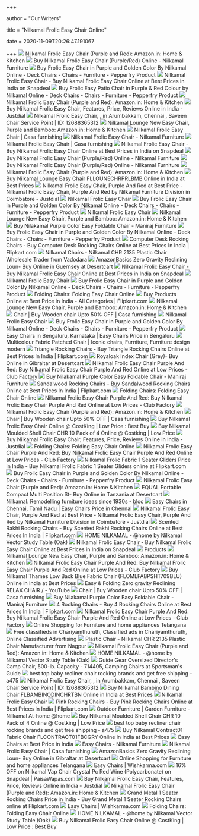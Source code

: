 +++
        
author = "Our Writers"
        
title = "Nilkamal Frolic Easy Chair Online"
        
date = 2020-11-09T20:26:47.191067
        
+++
[ ![](https://images-na.ssl-images-amazon.com/images/I/71tYsqKhD0L._SL1500_.jpg)](https://images-na.ssl-images-amazon.com/images/I/71tYsqKhD0L._SL1500_.jpg) Nilkamal Frolic Easy Chair (Purple and Red): Amazon.in: Home & Kitchen
[ ![](https://cdn.shopify.com/s/files/1/0044/1208/0217/products/IFROLECHRPRLRED_03_2000x.jpg?v=1600513126)](https://cdn.shopify.com/s/files/1/0044/1208/0217/products/IFROLECHRPRLRED_03_2000x.jpg?v=1600513126) Buy Nilkamal Frolic Easy Chair (Purple/Red) Online - Nilkamal Furniture
[ ![](https://ii1.pepperfry.com/media/catalog/product/f/r/1100x1210/frolic-easy-chair-in-purple-and-golden-color-by-nilkamal-frolic-easy-chair-in-purple-and-golden-colo-jbfmp3.jpg)](https://ii1.pepperfry.com/media/catalog/product/f/r/1100x1210/frolic-easy-chair-in-purple-and-golden-color-by-nilkamal-frolic-easy-chair-in-purple-and-golden-colo-jbfmp3.jpg) Buy Frolic Easy Chair in Purple and Golden Color By Nilkamal Online - Deck  Chairs - Chairs - Furniture - Pepperfry Product
[ ![](https://n4.sdlcdn.com/imgs/b/w/d/home-Frolic-Easy-Chair-SDL911834875-3-6db6d.jpg)](https://n4.sdlcdn.com/imgs/b/w/d/home-Frolic-Easy-Chair-SDL911834875-3-6db6d.jpg) Nilkamal Frolic Easy Chair - Buy Nilkamal Frolic Easy Chair Online at Best  Prices in India on Snapdeal
[ ![](https://ii1.pepperfry.com/media/catalog/product/f/r/568x625/frolic-easy-foldable-chair-in-purple---red-colour-by-nilkamal-frolic-easy-foldable-chair-in-purple---lxkbvj.jpg)](https://ii1.pepperfry.com/media/catalog/product/f/r/568x625/frolic-easy-foldable-chair-in-purple---red-colour-by-nilkamal-frolic-easy-foldable-chair-in-purple---lxkbvj.jpg) Buy Frolic Easy Patio Chair in Purple & Red Colour by Nilkamal Online -  Deck Chairs - Chairs - Furniture - Pepperfry Product
[ ![](https://m.media-amazon.com/images/I/71tYsqKhD0L._AC_SS350_.jpg)](https://m.media-amazon.com/images/I/71tYsqKhD0L._AC_SS350_.jpg) Nilkamal Frolic Easy Chair (Purple and Red): Amazon.in: Home & Kitchen
[ ![](https://content.jdmagicbox.com/quickquotes/images_main/nilkamal_frolic_easy_chair_11081510_0.jpg)](https://content.jdmagicbox.com/quickquotes/images_main/nilkamal_frolic_easy_chair_11081510_0.jpg) Buy Nilkamal Frolic Easy Chair, Features, Price, Reviews Online in India -  Justdial
[ ![](https://4.imimg.com/data4/PY/XK/GLADMIN-29721075/888-250x250.jpg)](https://4.imimg.com/data4/PY/XK/GLADMIN-29721075/888-250x250.jpg) Nilkamal Frolic Easy Chair,  ,   in Arumbakkam, Chennai ,  Saveen Chair Service Point | ID: 12688365312
[ ![](https://images-na.ssl-images-amazon.com/images/I/81NMByjJTML._SX679_.jpg)](https://images-na.ssl-images-amazon.com/images/I/81NMByjJTML._SX679_.jpg) Nilkamal Lounge New Easy Chair, Purple and Bamboo: Amazon.in: Home & Kitchen
[ ![](https://www.casafurnishing.in/wp-content/uploads/2018/06/Nilkamal-Frolic-Easy-Chair-7.jpeg)](https://www.casafurnishing.in/wp-content/uploads/2018/06/Nilkamal-Frolic-Easy-Chair-7.jpeg) Nilkamal Frolic Easy Chair | Casa furnishing
[ ![](https://cdn.shopify.com/s/files/1/0044/1208/0217/products/FROLIC_EASY_CHAIR_PURPLE-GOLDEN_IFROLECHRPRL-GLD_09_2000x.jpg?v=1579757693)](https://cdn.shopify.com/s/files/1/0044/1208/0217/products/FROLIC_EASY_CHAIR_PURPLE-GOLDEN_IFROLECHRPRL-GLD_09_2000x.jpg?v=1579757693) Nilkamal Frolic Easy Chair - Nilkamal Furniture
[ ![](https://www.casafurnishing.in/wp-content/uploads/2018/06/Nilkamal-Frolic-Easy-Chair-5.jpeg)](https://www.casafurnishing.in/wp-content/uploads/2018/06/Nilkamal-Frolic-Easy-Chair-5.jpeg) Nilkamal Frolic Easy Chair | Casa furnishing
[ ![](https://n1.sdlcdn.com/imgs/b/w/d/home-Frolic-Easy-Chair-SDL911834875-8-24060.jpg)](https://n1.sdlcdn.com/imgs/b/w/d/home-Frolic-Easy-Chair-SDL911834875-8-24060.jpg) Nilkamal Frolic Easy Chair - Buy Nilkamal Frolic Easy Chair Online at Best  Prices in India on Snapdeal
[ ![](https://cdn.shopify.com/s/files/1/0044/1208/0217/products/IFROLECHRPRLRED_04_2000x.jpg?v=1600513127)](https://cdn.shopify.com/s/files/1/0044/1208/0217/products/IFROLECHRPRLRED_04_2000x.jpg?v=1600513127) Buy Nilkamal Frolic Easy Chair (Purple/Red) Online - Nilkamal Furniture
[ ![](https://cdn.shopify.com/s/files/1/0044/1208/0217/products/IFROLECHRPRLRED_02_2000x.jpg?v=1600513127)](https://cdn.shopify.com/s/files/1/0044/1208/0217/products/IFROLECHRPRLRED_02_2000x.jpg?v=1600513127) Buy Nilkamal Frolic Easy Chair (Purple/Red) Online - Nilkamal Furniture
[ ![](https://images-na.ssl-images-amazon.com/images/I/71xu2hiHIRL._SX522_.jpg)](https://images-na.ssl-images-amazon.com/images/I/71xu2hiHIRL._SX522_.jpg) Nilkamal Frolic Easy Chair (Purple and Red): Amazon.in: Home & Kitchen
[ ![](https://cdn1.industrybuying.com/products_medium/furniture-hospitality-and-food-service/furniture/chairs-seating/FUR.CHA.13153113.jpg)](https://cdn1.industrybuying.com/products_medium/furniture-hospitality-and-food-service/furniture/chairs-seating/FUR.CHA.13153113.jpg) Buy Nilkamal Lounge Easy Chair FLLOUNECHRPRLBMB Online in India at Best  Prices
[ ![](https://content.jdmagicbox.com/quickquotes/images_main/Easy-Chair-329053621-bh1af.jpg)](https://content.jdmagicbox.com/quickquotes/images_main/Easy-Chair-329053621-bh1af.jpg) Nilkamal Frolic Easy Chair, Purple And Red at Best Price - Nilkamal Frolic  Easy Chair, Purple And Red by Nilkamal Furniture Division in Coimbatore -  Justdial
[ ![](https://cdn.shopify.com/s/files/1/1844/9185/products/FROLIC_EASY_CHAIR_PURPLE-GOLDEN_IFROLECHRPRL-GLD_03_800x_d2c568ed-0845-4e6d-81c8-b87683f5a92d_1024x1024.jpg?v=1592257309)](https://cdn.shopify.com/s/files/1/1844/9185/products/FROLIC_EASY_CHAIR_PURPLE-GOLDEN_IFROLECHRPRL-GLD_03_800x_d2c568ed-0845-4e6d-81c8-b87683f5a92d_1024x1024.jpg?v=1592257309) Nilkamal Frolic Easy Chair
[ ![](https://ii1.pepperfry.com/media/catalog/product/f/r/568x625/frolic-easy-chair-in-purple-and-golden-color-by-nilkamal-frolic-easy-chair-in-purple-and-golden-colo-g359ul.jpg)](https://ii1.pepperfry.com/media/catalog/product/f/r/568x625/frolic-easy-chair-in-purple-and-golden-color-by-nilkamal-frolic-easy-chair-in-purple-and-golden-colo-g359ul.jpg) Buy Frolic Easy Chair in Purple and Golden Color By Nilkamal Online - Deck  Chairs - Chairs - Furniture - Pepperfry Product
[ ![](http://cdn.shopify.com/s/files/1/1844/9185/products/FROLIC_EASY_CHAIR_PURPLE-GOLDEN_IFROLECHRPRL-GLD_02_2000x_1f55eb5f-f815-42e3-b95b-74a9719592c7_1200x1200.jpg?v=1592257310)](http://cdn.shopify.com/s/files/1/1844/9185/products/FROLIC_EASY_CHAIR_PURPLE-GOLDEN_IFROLECHRPRL-GLD_02_2000x_1f55eb5f-f815-42e3-b95b-74a9719592c7_1200x1200.jpg?v=1592257310) Nilkamal Frolic Easy Chair
[ ![](https://images-na.ssl-images-amazon.com/images/I/61Z7BHc3sfL._SL1500_.jpg)](https://images-na.ssl-images-amazon.com/images/I/61Z7BHc3sfL._SL1500_.jpg) Nilkamal Lounge New Easy Chair, Purple and Bamboo: Amazon.in: Home & Kitchen
[ ![](https://cdn.shopify.com/s/files/1/0018/3219/0061/products/Nilkamal-Frolic-Easy-Foldable-Chair-Measure_550x.png?v=1551952866)](https://cdn.shopify.com/s/files/1/0018/3219/0061/products/Nilkamal-Frolic-Easy-Foldable-Chair-Measure_550x.png?v=1551952866) Buy Nilakamal Purple Color Easy Foldable Chair - Maniraj Furniture
[ ![](https://ii1.pepperfry.com/media/catalog/product/f/r/568x625/frolic-easy-chair-in-purple-and-golden-color-by-nilkamal-frolic-easy-chair-in-purple-and-golden-colo-zjjvyu.jpg)](https://ii1.pepperfry.com/media/catalog/product/f/r/568x625/frolic-easy-chair-in-purple-and-golden-color-by-nilkamal-frolic-easy-chair-in-purple-and-golden-colo-zjjvyu.jpg) Buy Frolic Easy Chair in Purple and Golden Color By Nilkamal Online - Deck  Chairs - Chairs - Furniture - Pepperfry Product
[ ![](https://rukminim1.flixcart.com/image/612/612/jave1zk0/rocking-chair/r/p/p/1-seater-teak-sagun-variationrocking-surprise-interiors-grey-original-imaezebz5hsyacwr.jpeg?q=70)](https://rukminim1.flixcart.com/image/612/612/jave1zk0/rocking-chair/r/p/p/1-seater-teak-sagun-variationrocking-surprise-interiors-grey-original-imaezebz5hsyacwr.jpeg?q=70) Computer Desk Rocking Chairs - Buy Computer Desk Rocking Chairs Online at  Best Prices In India | Flipkart.com
[ ![](https://5.imimg.com/data5/FT/BA/LT/SELLER-52024029/untitled-500x500.png)](https://5.imimg.com/data5/FT/BA/LT/SELLER-52024029/untitled-500x500.png) Nilkamal Chairs - Nilkamal CHR 2135 Plastic Chair Wholesale Trader from  Vadodara
[ ![](https://images-na.ssl-images-amazon.com/images/I/A1Kl-V-RyHL.jpg)](https://images-na.ssl-images-amazon.com/images/I/A1Kl-V-RyHL.jpg) AmazonBasics Zero Gravity Reclining Loun- Buy Online in Guernsey at  Desertcart
[ ![](https://n2.sdlcdn.com/imgs/b/w/d/home-Frolic-Easy-Chair-SDL911834875-7-05e06.jpg)](https://n2.sdlcdn.com/imgs/b/w/d/home-Frolic-Easy-Chair-SDL911834875-7-05e06.jpg) Nilkamal Frolic Easy Chair - Buy Nilkamal Frolic Easy Chair Online at Best  Prices in India on Snapdeal
[ ![](https://cdn.shopify.com/s/files/1/1844/9185/products/FROLIC_EASY_CHAIR_PURPLE-GOLDEN_IFROLECHRPRL-GLD_08_800x_4f4f55da-6349-4637-967a-cac179b19d23_1024x1024.jpg?v=1592257312)](https://cdn.shopify.com/s/files/1/1844/9185/products/FROLIC_EASY_CHAIR_PURPLE-GOLDEN_IFROLECHRPRL-GLD_08_800x_4f4f55da-6349-4637-967a-cac179b19d23_1024x1024.jpg?v=1592257312) Nilkamal Frolic Easy Chair
[ ![](https://ii1.pepperfry.com/media/catalog/product/f/r/568x625/frolic-easy-chair-in-purple-and-golden-color-by-nilkamal-frolic-easy-chair-in-purple-and-golden-colo-qusm3j.jpg)](https://ii1.pepperfry.com/media/catalog/product/f/r/568x625/frolic-easy-chair-in-purple-and-golden-color-by-nilkamal-frolic-easy-chair-in-purple-and-golden-colo-qusm3j.jpg) Buy Frolic Easy Chair in Purple and Golden Color By Nilkamal Online - Deck  Chairs - Chairs - Furniture - Pepperfry Product
[ ![](https://www.themaark.com/image/cache/catalog/1%20test/Rocking%20Chair/GD%20Rubber%20Wood%20Cussion%20EC%20Chair/GDRubberWoodCussionECChair-1000x1000.jpg)](https://www.themaark.com/image/cache/catalog/1%20test/Rocking%20Chair/GD%20Rubber%20Wood%20Cussion%20EC%20Chair/GDRubberWoodCussionECChair-1000x1000.jpg) Folding Chairs: Folding Easy Chair Online
[ ![](https://rukminim1.flixcart.com/image/612/612/living-room-chair/u/8/u/fldylanrockchrred-carbon-steel-nilkamal-na-na-original-imaeegytbaubapt5.jpeg?q=70)](https://rukminim1.flixcart.com/image/612/612/living-room-chair/u/8/u/fldylanrockchrred-carbon-steel-nilkamal-na-na-original-imaeegytbaubapt5.jpeg?q=70) Buy Products Online at Best Price in India - All Categories | Flipkart.com
[ ![](https://images-na.ssl-images-amazon.com/images/I/71Q5BRvD5aL._SL1500_.jpg)](https://images-na.ssl-images-amazon.com/images/I/71Q5BRvD5aL._SL1500_.jpg) Nilkamal Lounge New Easy Chair, Purple and Bamboo: Amazon.in: Home & Kitchen
[ ![](https://www.casafurnishing.in/wp-content/uploads/2018/06/Dylan-Rocking-Chair-400x400.jpg)](https://www.casafurnishing.in/wp-content/uploads/2018/06/Dylan-Rocking-Chair-400x400.jpg) Chair | Buy Wooden chair Upto 50% OFF | Casa furnishing
[ ![](https://cdn.shopify.com/s/files/1/1844/9185/products/FROLIC_EASY_CHAIR_PURPLE-GOLDEN_IFROLECHRPRL-GLD_07_2000x_9c9655b1-f57e-4ed0-ab93-5203290e80d0.jpg?v=1592257310)](https://cdn.shopify.com/s/files/1/1844/9185/products/FROLIC_EASY_CHAIR_PURPLE-GOLDEN_IFROLECHRPRL-GLD_07_2000x_9c9655b1-f57e-4ed0-ab93-5203290e80d0.jpg?v=1592257310) Nilkamal Frolic Easy Chair
[ ![](https://ii1.pepperfry.com/media/catalog/product/f/r/568x625/frolic-easy-chair-in-purple-and-golden-color-by-nilkamal-frolic-easy-chair-in-purple-and-golden-colo-3daj9o.jpg)](https://ii1.pepperfry.com/media/catalog/product/f/r/568x625/frolic-easy-chair-in-purple-and-golden-color-by-nilkamal-frolic-easy-chair-in-purple-and-golden-colo-3daj9o.jpg) Buy Frolic Easy Chair in Purple and Golden Color By Nilkamal Online - Deck  Chairs - Chairs - Furniture - Pepperfry Product
[ ![](https://5.imimg.com/data5/XD/XZ/SC/SELLER-12710243/lounge-easy-chair-250x250.png)](https://5.imimg.com/data5/XD/XZ/SC/SELLER-12710243/lounge-easy-chair-250x250.png) Easy Chairs in Bengaluru, Karnataka | Easy Chairs Price in Bengaluru
[ ![](https://i.pinimg.com/originals/e1/43/b9/e143b9a0d9ea50294b1da907ae364915.jpg)](https://i.pinimg.com/originals/e1/43/b9/e143b9a0d9ea50294b1da907ae364915.jpg) Multicolour Fabric Patched Chair | Iconic chairs, Furniture, Furniture  design modern
[ ![](https://rukminim1.flixcart.com/image/612/612/k73nlow0/rocking-chair/y/f/d/1-seater-rosewood-sheesham-0856-cruz-international-brown-original-imafpeyxefchrzee.jpeg?q=70)](https://rukminim1.flixcart.com/image/612/612/k73nlow0/rocking-chair/y/f/d/1-seater-rosewood-sheesham-0856-cruz-international-brown-original-imafpeyxefchrzee.jpeg?q=70) Triangle Rocking Chairs - Buy Triangle Rocking Chairs Online at Best Prices  In India | Flipkart.com
[ ![](https://images-na.ssl-images-amazon.com/images/I/710kuXn8UZL.jpg)](https://images-na.ssl-images-amazon.com/images/I/710kuXn8UZL.jpg) Royaloak Index Chair (Grey)- Buy Online in Gibraltar at Desertcart
[ ![](https://img5.cfcdn.club/bc/ac/bc93b89c6d288ca65ee8890f9f2916ac_350x350.jpg)](https://img5.cfcdn.club/bc/ac/bc93b89c6d288ca65ee8890f9f2916ac_350x350.jpg) Nilkamal Frolic Easy Chair Purple And Red: Buy Nilkamal Frolic Easy Chair  Purple And Red Online at Low Prices - Club Factory
[ ![](https://cdn.shopify.com/s/files/1/0018/3219/0061/products/Nilkamal-Weekender-Premium-Plastic-chair_300x.png?v=1559807463)](https://cdn.shopify.com/s/files/1/0018/3219/0061/products/Nilkamal-Weekender-Premium-Plastic-chair_300x.png?v=1559807463) Buy Nilakamal Purple Color Easy Foldable Chair - Maniraj Furniture
[ ![](https://rukminim1.flixcart.com/image/612/612/k19lvgw0/rocking-chair/t/5/n/1-seater-cotton-b07k7lpczb-uberlyfe-black-original-imaff64ekcfgvykb.jpeg?q=70)](https://rukminim1.flixcart.com/image/612/612/k19lvgw0/rocking-chair/t/5/n/1-seater-cotton-b07k7lpczb-uberlyfe-black-original-imaff64ekcfgvykb.jpeg?q=70) Sandalwood Rocking Chairs - Buy Sandalwood Rocking Chairs Online at Best  Prices In India | Flipkart.com
[ ![](http://blogchaplin.com/wp-content/uploads/2019/08/camp-chairs-folding-timber-ridge-camping-chair-portable-high-back-with-carry-bag-easy-padded-for-sale-online-c.jpg)](http://blogchaplin.com/wp-content/uploads/2019/08/camp-chairs-folding-timber-ridge-camping-chair-portable-high-back-with-carry-bag-easy-padded-for-sale-online-c.jpg) Folding Chairs: Folding Easy Chair Online
[ ![](https://img5.cfcdn.club/21/a6/21a31855bdb162378aaa6c0715576da6_350x350.jpg)](https://img5.cfcdn.club/21/a6/21a31855bdb162378aaa6c0715576da6_350x350.jpg) Nilkamal Frolic Easy Chair Purple And Red: Buy Nilkamal Frolic Easy Chair  Purple And Red Online at Low Prices - Club Factory
[ ![](https://m.media-amazon.com/images/I/71Vu6+Pg9SL._AC_SS350_.jpg)](https://m.media-amazon.com/images/I/71Vu6+Pg9SL._AC_SS350_.jpg) Nilkamal Frolic Easy Chair (Purple and Red): Amazon.in: Home & Kitchen
[ ![](https://www.casafurnishing.in/wp-content/uploads/2018/06/Wegner-Rocking-Chair-400x400.jpg)](https://www.casafurnishing.in/wp-content/uploads/2018/06/Wegner-Rocking-Chair-400x400.jpg) Chair | Buy Wooden chair Upto 50% OFF | Casa furnishing
[ ![](https://www.costking.in/media/catalog/product/cache/1/thumbnail/200x/9df78eab33525d08d6e5fb8d27136e95/n/i/nilkamal_disney_kids_study_table_with_chair-1.jpg)](https://www.costking.in/media/catalog/product/cache/1/thumbnail/200x/9df78eab33525d08d6e5fb8d27136e95/n/i/nilkamal_disney_kids_study_table_with_chair-1.jpg) Buy Nilkamal Frolic Easy Chair Online @ CostKing | Low Price : Best Buy
[ ![](https://www.costking.in/media/catalog/product/cache/1/image/512x512/9df78eab33525d08d6e5fb8d27136e95/n/i/nilkamal_moulded_shell_mod_no_chr_10_1.jpg)](https://www.costking.in/media/catalog/product/cache/1/image/512x512/9df78eab33525d08d6e5fb8d27136e95/n/i/nilkamal_moulded_shell_mod_no_chr_10_1.jpg) Buy Nilkamal Moulded Shell Chair CHR 10 Pack of 4 Online @ Costking | Low  Price
[ ![](https://images.jdmagicbox.com/quickquotes/images_fs/fs_cello_compact_chair_10321098_0.jpg)](https://images.jdmagicbox.com/quickquotes/images_fs/fs_cello_compact_chair_10321098_0.jpg) Buy Nilkamal Frolic Easy Chair, Features, Price, Reviews Online in India -  Justdial
[ ![](https://www.woodenstreet.com/image/cache/data/rocking-chairs/silvio-rocking-chair-natural-finish/front-294x294.jpg)](https://www.woodenstreet.com/image/cache/data/rocking-chairs/silvio-rocking-chair-natural-finish/front-294x294.jpg) Folding Chairs: Folding Easy Chair Online
[ ![](https://img5.cfcdn.club/0d/22/0d04e69909e651a78034366e2ff8b122_350x350.jpg)](https://img5.cfcdn.club/0d/22/0d04e69909e651a78034366e2ff8b122_350x350.jpg) Nilkamal Frolic Easy Chair Purple And Red: Buy Nilkamal Frolic Easy Chair  Purple And Red Online at Low Prices - Club Factory
[ ![](https://rukminim1.flixcart.com/image/352/352/jvo4scw0/rocking-chair/8/p/m/1-seater-carbon-steel-ifrolechrprl-gld-nilkamal-purple-original-imafggvvnqmj5cyq.jpeg?q=70)](https://rukminim1.flixcart.com/image/352/352/jvo4scw0/rocking-chair/8/p/m/1-seater-carbon-steel-ifrolechrprl-gld-nilkamal-purple-original-imafggvvnqmj5cyq.jpeg?q=70) Nilkamal Frolic Fabric 1 Seater Gliders Price in India - Buy Nilkamal Frolic  Fabric 1 Seater Gliders online at Flipkart.com
[ ![](https://ii1.pepperfry.com/media/catalog/product/f/r/568x625/frolic-easy-chair-in-purple-and-golden-color-by-nilkamal-frolic-easy-chair-in-purple-and-golden-colo-itbwm9.jpg)](https://ii1.pepperfry.com/media/catalog/product/f/r/568x625/frolic-easy-chair-in-purple-and-golden-color-by-nilkamal-frolic-easy-chair-in-purple-and-golden-colo-itbwm9.jpg) Buy Frolic Easy Chair in Purple and Golden Color By Nilkamal Online - Deck  Chairs - Chairs - Furniture - Pepperfry Product
[ ![](https://m.media-amazon.com/images/I/61PAqsG4a5L._AC_SS350_.jpg)](https://m.media-amazon.com/images/I/61PAqsG4a5L._AC_SS350_.jpg) Nilkamal Frolic Easy Chair (Purple and Red): Amazon.in: Home & Kitchen
[ ![](https://images-na.ssl-images-amazon.com/images/I/61Wfb2%2BU1KL.jpg)](https://images-na.ssl-images-amazon.com/images/I/61Wfb2%2BU1KL.jpg) EQUAL Portable Compact Multi Position St- Buy Online in Tanzania at  Desertcart
[ ![](https://bloncampus.thehindubusinessline.com/columns/brand-basics/article25939277.ece/alternates/FREE_960/Nilkamal-Photo)](https://bloncampus.thehindubusinessline.com/columns/brand-basics/article25939277.ece/alternates/FREE_960/Nilkamal-Photo) Nilkamal: Remodelling furniture ideas since 1930s - bloc
[ ![](https://5.imimg.com/data5/XA/MZ/CR/SELLER-89533959/ms-folding-chair-250x250.jpg)](https://5.imimg.com/data5/XA/MZ/CR/SELLER-89533959/ms-folding-chair-250x250.jpg) Easy Chairs in Chennai, Tamil Nadu | Easy Chairs Price in Chennai
[ ![](https://content.jdmagicbox.com/quickquotes/images_main/Nilkamal-Berg-Chair-Black-310259804-h53eo.jpg)](https://content.jdmagicbox.com/quickquotes/images_main/Nilkamal-Berg-Chair-Black-310259804-h53eo.jpg) Nilkamal Frolic Easy Chair, Purple And Red at Best Price - Nilkamal Frolic  Easy Chair, Purple And Red by Nilkamal Furniture Division in Coimbatore -  Justdial
[ ![](https://rukminim1.flixcart.com/image/612/612/jst930w0/rocking-chair/y/u/w/1-seater-micro-suede-rockingchair-pinkgreen-urbancart-original-imafeayz6bnch5cs.jpeg?q=70)](https://rukminim1.flixcart.com/image/612/612/jst930w0/rocking-chair/y/u/w/1-seater-micro-suede-rockingchair-pinkgreen-urbancart-original-imafeayz6bnch5cs.jpeg?q=70) Scented Rakhi Rocking Chairs - Buy Scented Rakhi Rocking Chairs Online at  Best Prices In India | Flipkart.com
[ ![](https://5.imimg.com/data5/UB/QX/MY-2524338/nilkamal-novella-chair-28red-29-250x250.jpg)](https://5.imimg.com/data5/UB/QX/MY-2524338/nilkamal-novella-chair-28red-29-250x250.jpg) HOME NILKAMAL - @home by Nilkamal Vector Study Table (Oak)
[ ![](https://n2.sdlcdn.com/imgs/b/w/d/large/home-Frolic-Easy-Chair-SDL911834875-7-05e06.jpg)](https://n2.sdlcdn.com/imgs/b/w/d/large/home-Frolic-Easy-Chair-SDL911834875-7-05e06.jpg) Nilkamal Frolic Easy Chair - Buy Nilkamal Frolic Easy Chair Online at Best  Prices in India on Snapdeal
[ ![](https://cdn.shopify.com/s/files/1/1844/9185/products/SET_2.jpg?v=1590698779)](https://cdn.shopify.com/s/files/1/1844/9185/products/SET_2.jpg?v=1590698779) Products
[ ![](https://images-na.ssl-images-amazon.com/images/I/7108li0oJeL._SL1500_.jpg)](https://images-na.ssl-images-amazon.com/images/I/7108li0oJeL._SL1500_.jpg) Nilkamal Lounge New Easy Chair, Purple and Bamboo: Amazon.in: Home & Kitchen
[ ![](https://img5.cfcdn.club/8c/55/8c9a2d454b33455fc80a4b07173e2955_350x350.jpg)](https://img5.cfcdn.club/8c/55/8c9a2d454b33455fc80a4b07173e2955_350x350.jpg) Nilkamal Frolic Easy Chair Purple And Red: Buy Nilkamal Frolic Easy Chair  Purple And Red Online at Low Prices - Club Factory
[ ![](https://static6.industrybuying.com/products/furniture-hospitality-and-food-service/furniture/chairs-seating/FUR.CHA.10026072_4.jpg)](https://static6.industrybuying.com/products/furniture-hospitality-and-food-service/furniture/chairs-seating/FUR.CHA.10026072_4.jpg) Buy Nilkamal Thames Low Back Blue Fabric Chair (FLOMLFABPSHT709BLU) Online  in India at Best Prices
[ ![](https://i.ytimg.com/vi/ne2CAq2JHCY/hqdefault.jpg)](https://i.ytimg.com/vi/ne2CAq2JHCY/hqdefault.jpg) Easy & Folding Zero gravity Reclining RELAX CHAIR /      - YouTube
[ ![](https://www.casafurnishing.in/wp-content/uploads/2020/08/4-19-400x640.jpg)](https://www.casafurnishing.in/wp-content/uploads/2020/08/4-19-400x640.jpg) Chair | Buy Wooden chair Upto 50% OFF | Casa furnishing
[ ![](https://cdn.shopify.com/s/files/1/0018/3219/0061/products/Sunday_Chair_Nilkamal_300x.png?v=1551526931)](https://cdn.shopify.com/s/files/1/0018/3219/0061/products/Sunday_Chair_Nilkamal_300x.png?v=1551526931) Buy Nilakamal Purple Color Easy Foldable Chair - Maniraj Furniture
[ ![](https://rukminim1.flixcart.com/image/612/612/kd3f3bk0/rocking-chair/f/k/b/1-seater-rosewood-sheesham-rh-rc-01-raj-handicraft-natural-brown-original-imafu2u2hzqce7ng.jpeg?q=70)](https://rukminim1.flixcart.com/image/612/612/kd3f3bk0/rocking-chair/f/k/b/1-seater-rosewood-sheesham-rh-rc-01-raj-handicraft-natural-brown-original-imafu2u2hzqce7ng.jpeg?q=70) 4 Rocking Chairs - Buy 4 Rocking Chairs Online at Best Prices In India |  Flipkart.com
[ ![](https://img5.cfcdn.club/cf/c2/cfef274890a719c5c5ffef3e3d5517c2_350x350.jpg)](https://img5.cfcdn.club/cf/c2/cfef274890a719c5c5ffef3e3d5517c2_350x350.jpg) Nilkamal Frolic Easy Chair Purple And Red: Buy Nilkamal Frolic Easy Chair  Purple And Red Online at Low Prices - Club Factory
[ ![](https://bdkmart.com/uploads/products/21451_thumb.jpg)](https://bdkmart.com/uploads/products/21451_thumb.jpg) Online Shopping for Furniture and home appliances Telangana
[ ![](https://apollo-singapore.akamaized.net/v1/files/4hjl43yi27262-IN/image;s=272x0)](https://apollo-singapore.akamaized.net/v1/files/4hjl43yi27262-IN/image;s=272x0) Free classifieds in Chariyamthuruth, Classified ads in Chariyamthuruth,  Online Classified Advertising
[ ![](https://5.imimg.com/data5/SJ/PG/MY-2823023/plastic-chair-500x500.jpg)](https://5.imimg.com/data5/SJ/PG/MY-2823023/plastic-chair-500x500.jpg) Plastic Chair - Nilkamal CHR 2135 Plastic Chair Manufacturer from Nagpur
[ ![](https://m.media-amazon.com/images/I/41s72866UhL._AC_UL400_.jpg)](https://m.media-amazon.com/images/I/41s72866UhL._AC_UL400_.jpg) Nilkamal Frolic Easy Chair (Purple and Red): Amazon.in: Home & Kitchen
[ ![](http://cdn.shopify.com/s/files/1/1463/4916/products/home-by-nilkamal-vector-study-table-oak-home-home-by-nilkamal-3_1024x1024.jpg?v=1561439672)](http://cdn.shopify.com/s/files/1/1463/4916/products/home-by-nilkamal-vector-study-table-oak-home-home-by-nilkamal-3_1024x1024.jpg?v=1561439672) HOME NILKAMAL - @home by Nilkamal Vector Study Table (Oak)
[ ![](https://image.sportsmansguide.com/adimgs/l/6/608341i3_ts.jpg)](https://image.sportsmansguide.com/adimgs/l/6/608341i3_ts.jpg) Guide Gear Oversized Director's Camp Chair, 500-lb. Capacity - 714405,  Camping Chairs at Sportsman's Guide
[ ![](http://i0.wp.com/ae01.alicdn.com/kf/H3be6def56e1643e49e6380c9abb2e4c0M.jpg?crop=7,5,948,600&quality=3783)](http://i0.wp.com/ae01.alicdn.com/kf/H3be6def56e1643e49e6380c9abb2e4c0M.jpg?crop=7,5,948,600&quality=3783) best top baby recliner chair rocking brands and get free shipping - a475
[ ![](https://5.imimg.com/data5/WM/HN/GJ/SELLER-2084992/wooden-easy-chair-250x250.jpeg)](https://5.imimg.com/data5/WM/HN/GJ/SELLER-2084992/wooden-easy-chair-250x250.jpeg) Nilkamal Frolic Easy Chair,  ,   in Arumbakkam, Chennai ,  Saveen Chair Service Point | ID: 12688365312
[ ![](https://static6.industrybuying.com/products_medium/furniture-hospitality-and-food-service/furniture/chairs-seating/FUR.CHA.13153044.jpg)](https://static6.industrybuying.com/products_medium/furniture-hospitality-and-food-service/furniture/chairs-seating/FUR.CHA.13153044.jpg) Buy Nilkamal Bambino Dining Chair FLBAMBINODINCHRTBN Online in India at  Best Prices
[ ![](https://cdn.shopify.com/s/files/1/1844/9185/products/51qh5knMklL._SL1000_1024x1024.jpg?v=1568974773)](https://cdn.shopify.com/s/files/1/1844/9185/products/51qh5knMklL._SL1000_1024x1024.jpg?v=1568974773) Nilkamal Frolic Easy Chair
[ ![](https://rukminim1.flixcart.com/image/612/612/jpzstjk0/rocking-chair/z/z/p/1-seater-rosewood-sheesham-rocking-chair-sr-14-saffron-art-and-original-imafc3bcah5vr2nt.jpeg?q=70)](https://rukminim1.flixcart.com/image/612/612/jpzstjk0/rocking-chair/z/z/p/1-seater-rosewood-sheesham-rocking-chair-sr-14-saffron-art-and-original-imafc3bcah5vr2nt.jpeg?q=70) Pink Rocking Chairs - Buy Pink Rocking Chairs Online at Best Prices In  India | Flipkart.com
[ ![](https://cdn.shopify.com/s/files/1/0099/2867/1291/products/flgcwekndr4kitwbwn6.jpg.5e23470a0a.989xx_900x.jpg?v=1552289784)](https://cdn.shopify.com/s/files/1/0099/2867/1291/products/flgcwekndr4kitwbwn6.jpg.5e23470a0a.989xx_900x.jpg?v=1552289784) Outdoor Furniture | Garden Furniture - Nilkamal At-home @home
[ ![](https://www.costking.in/media/catalog/product/cache/1/image/710x550/9df78eab33525d08d6e5fb8d27136e95/n/i/nilkamal_moulded_shell_mod_no_chr_10.jpg)](https://www.costking.in/media/catalog/product/cache/1/image/710x550/9df78eab33525d08d6e5fb8d27136e95/n/i/nilkamal_moulded_shell_mod_no_chr_10.jpg) Buy Nilkamal Moulded Shell Chair CHR 10 Pack of 4 Online @ Costking | Low  Price
[ ![](http://i0.wp.com/ae01.alicdn.com/kf/Hcf87ea0f525a43bda19fac2e9699fdd7A.jpg?crop=7,5,948,600&quality=3783)](http://i0.wp.com/ae01.alicdn.com/kf/Hcf87ea0f525a43bda19fac2e9699fdd7A.jpg?crop=7,5,948,600&quality=3783) best top baby recliner chair rocking brands and get free shipping - a475
[ ![](https://static6.industrybuying.com/products_medium/furniture-hospitality-and-food-service/furniture/chairs-seating/FUR.CHA.11153054.jpg)](https://static6.industrybuying.com/products_medium/furniture-hospitality-and-food-service/furniture/chairs-seating/FUR.CHA.11153054.jpg) Buy Nilkamal Contract01 Fabric Chair FLCONTRACT01FBCGRY Online in India at  Best Prices
[ ![](https://3.imimg.com/data3/DB/VR/GLADMIN-27192/easy-chairs-500x500.jpg)](https://3.imimg.com/data3/DB/VR/GLADMIN-27192/easy-chairs-500x500.jpg) Easy Chairs at Best Price in India
[ ![](https://cdn.shopify.com/s/files/1/0044/1208/0217/files/Office_Furniture_Chair_Mobile_index_600X470_Px_F.png?v=1579067684)](https://cdn.shopify.com/s/files/1/0044/1208/0217/files/Office_Furniture_Chair_Mobile_index_600X470_Px_F.png?v=1579067684) Easy Chairs - Nilkamal Furniture
[ ![](https://www.casafurnishing.in/wp-content/uploads/2018/01/LOGOLIGHT.png)](https://www.casafurnishing.in/wp-content/uploads/2018/01/LOGOLIGHT.png) Nilkamal Frolic Easy Chair | Casa furnishing
[ ![](https://images-na.ssl-images-amazon.com/images/I/61%2BS%2BIRjGaL.jpg)](https://images-na.ssl-images-amazon.com/images/I/61%2BS%2BIRjGaL.jpg) AmazonBasics Zero Gravity Reclining Loun- Buy Online in Gibraltar at  Desertcart
[ ![](https://bdkmart.com/uploads/products/MYS_thumb.jpg)](https://bdkmart.com/uploads/products/MYS_thumb.jpg) Online Shopping for Furniture and home appliances Telangana
[ ![](https://res.cloudinary.com/dzd0mlvkl/image/upload/c_pad,r_0,h_300,w_300,fl_progressive/v1623462816/cl2xukvh50po3zjqjaq8.jpg)](https://res.cloudinary.com/dzd0mlvkl/image/upload/c_pad,r_0,h_300,w_300,fl_progressive/v1623462816/cl2xukvh50po3zjqjaq8.jpg) Easy Chairs | Wishkarma.com
[ ![](http://n1.sdlcdn.com/imgs/a/g/b/SDL252609802_1385525057_image1-464b5.jpg)](http://n1.sdlcdn.com/imgs/a/g/b/SDL252609802_1385525057_image1-464b5.jpg) 16% OFF on Nilkamal Vap Chair Crystal Pc Red Wine (Polycarbonate) on  Snapdeal | PaisaWapas.com
[ ![](https://images.jdmagicbox.com/quickquotes/images_fs/fs_cello_destiny_chair_10321088_0.jpg)](https://images.jdmagicbox.com/quickquotes/images_fs/fs_cello_destiny_chair_10321088_0.jpg) Buy Nilkamal Frolic Easy Chair, Features, Price, Reviews Online in India -  Justdial
[ ![](https://m.media-amazon.com/images/I/61cgmGUGIWL._AC_UL400_.jpg)](https://m.media-amazon.com/images/I/61cgmGUGIWL._AC_UL400_.jpg) Nilkamal Frolic Easy Chair (Purple and Red): Amazon.in: Home & Kitchen
[ ![](https://rukminim1.flixcart.com/image/704/704/js6e1e80/rocking-chair/h/5/v/1-seater-stainless-steel-gdlx005-grand-blue-dotted-original-imaff72eswvstubq.jpeg?q=70)](https://rukminim1.flixcart.com/image/704/704/js6e1e80/rocking-chair/h/5/v/1-seater-stainless-steel-gdlx005-grand-blue-dotted-original-imaff72eswvstubq.jpeg?q=70) Grand Metal 1 Seater Rocking Chairs Price in India - Buy Grand Metal 1  Seater Rocking Chairs online at Flipkart.com
[ ![](https://res.cloudinary.com/dzd0mlvkl/image/upload/c_pad,r_0,h_250,w_250,fl_progressive/v1623462816/6a32db76-c873-45ac-1386-e77a3eace861.jpg)](https://res.cloudinary.com/dzd0mlvkl/image/upload/c_pad,r_0,h_250,w_250,fl_progressive/v1623462816/6a32db76-c873-45ac-1386-e77a3eace861.jpg) Easy Chairs | Wishkarma.com
[ ![](https://www.idus.in/media/catalog/product/cache/1/image/300x200/794576683f0946f13dc27fbc3e5a9e1a/1/_/1_686.jpg)](https://www.idus.in/media/catalog/product/cache/1/image/300x200/794576683f0946f13dc27fbc3e5a9e1a/1/_/1_686.jpg) Folding Chairs: Folding Easy Chair Online
[ ![](https://teja8.kuikr.com/i6/20191216/Freedom-Plastic-2-Door-Cabinet-by-Nilkamal-VB201705171774173-ak_LWBP450824972-1576502407_lg.jpeg)](https://teja8.kuikr.com/i6/20191216/Freedom-Plastic-2-Door-Cabinet-by-Nilkamal-VB201705171774173-ak_LWBP450824972-1576502407_lg.jpeg) HOME NILKAMAL - @home by Nilkamal Vector Study Table (Oak)
[ ![](https://www.costking.in/media/catalog/product/cache/1/thumbnail/200x/9df78eab33525d08d6e5fb8d27136e95/n/i/nilkamal_delta_3_step_ladder_1.jpg)](https://www.costking.in/media/catalog/product/cache/1/thumbnail/200x/9df78eab33525d08d6e5fb8d27136e95/n/i/nilkamal_delta_3_step_ladder_1.jpg) Buy Nilkamal Frolic Easy Chair Online @ CostKing | Low Price : Best Buy
